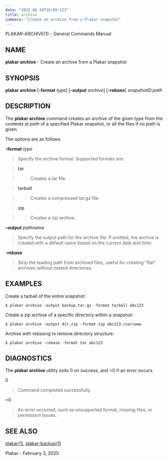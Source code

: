 ```yaml
---
date: "2025-06-30T10:09:52Z"
title: archive
summary: "Create an archive from a Plakar snapshot"
---
```

PLAKAR-ARCHIVE(1) - General Commands Manual

## NAME

**plakar archive** - Create an archive from a Plakar snapshot

## SYNOPSIS

**plakar archive**
\[**-format**&nbsp;*type*]
\[**-output**&nbsp;*archive*]
\[**-rebase**]
*snapshotID*:*path*

## DESCRIPTION

The
**plakar archive**
command creates an
*archive*
of the given
*type*
from the contents at
*path*
of a specified Plakar snapshot, or all the files if no
*path*
is given.

The options are as follows:

**-format** *type*

> Specify the archive format.
> Supported formats are:

> **tar**

> > Creates a tar file.

> **tarball**

> > Creates a compressed tar.gz file.

> **zip**

> > Creates a zip archive.

**-output** *pathname*

> Specify the output path for the archive file.
> If omitted, the archive is created with a default name based on the
> current date and time.

**-rebase**

> Strip the leading path from archived files, useful for creating "flat"
> archives without nested directories.

## EXAMPLES

Create a tarball of the entire snapshot:

	$ plakar archive -output backup.tar.gz -format tarball abc123

Create a zip archive of a specific directory within a snapshot:

	$ plakar archive -output dir.zip -format zip abc123:/var/www

Archive with rebasing to remove directory structure:

	$ plakar archive -rebase -format tar abc123

## DIAGNOSTICS

The **plakar archive** utility exits&#160;0 on success, and&#160;&gt;0 if an error occurs.

0

> Command completed successfully.

&gt;0

> An error occurred, such as unsupported format, missing files, or
> permission issues.

## SEE ALSO

[plakar(1)](../plakar/),
[plakar-backup(1)](../backup/)

Plakar - February 3, 2025
